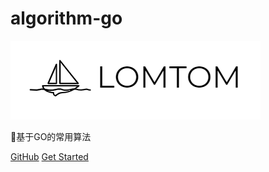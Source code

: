 

# algorithm-go

![logo](img/logoko.png)

🔬基于GO的常用算法

[GitHub](https://github.com/lomtom/algorithm-go)
[Get Started](home.md)
